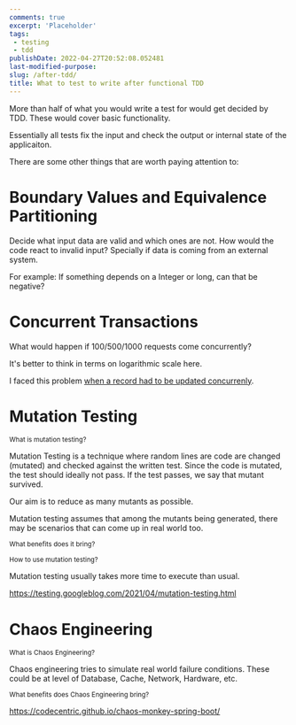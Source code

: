 ```yaml
---
comments: true
excerpt: 'Placeholder' 
tags:
 - testing
 - tdd
publishDate: 2022-04-27T20:52:08.052481
last-modified-purpose:
slug: /after-tdd/
title: What to test to write after functional TDD
---
```


More than half of what you would write a test for would get decided by TDD. These would cover basic functionality.

Essentially all tests fix the input and check the output or internal state of the applicaiton.

There are some other things that are worth paying attention to:

# Boundary Values and Equivalence Partitioning

Decide what input data are valid and which ones are not. How would the code react to invalid input? Specially if data is coming from an external system.

For example: If something depends on a Integer or long, can that be negative?

# Concurrent Transactions

What would happen if 100/500/1000 requests come concurrently?

It's better to think in terms on logarithmic scale here.

I faced this problem [when a record had to be updated concurrenly](/optimistic-locking-exception-mongodb).

# Mutation Testing

<sub>What is mutation testing?</sub>

Mutation Testing is a technique where random lines are code are changed (mutated) and checked against the written test. Since the code is mutated, the test should ideally not pass. If the test passes, we say that mutant survived.

Our aim is to reduce as many mutants as possible.

Mutation testing assumes that among the mutants being generated, there may be scenarios that can come up in real world too.

<sub>What benefits does it bring?</sub>

<sub>How to use mutation testing?</sub>

Mutation testing usually takes more time to execute than usual. 

https://testing.googleblog.com/2021/04/mutation-testing.html

# Chaos Engineering

<sub>What is Chaos Engineering?</sub>

Chaos engineering tries to simulate real world failure conditions. These could be at level of Database, Cache, Network, Hardware, etc.

<sub>What benefits does Chaos Engineering bring?</sub>

https://codecentric.github.io/chaos-monkey-spring-boot/
